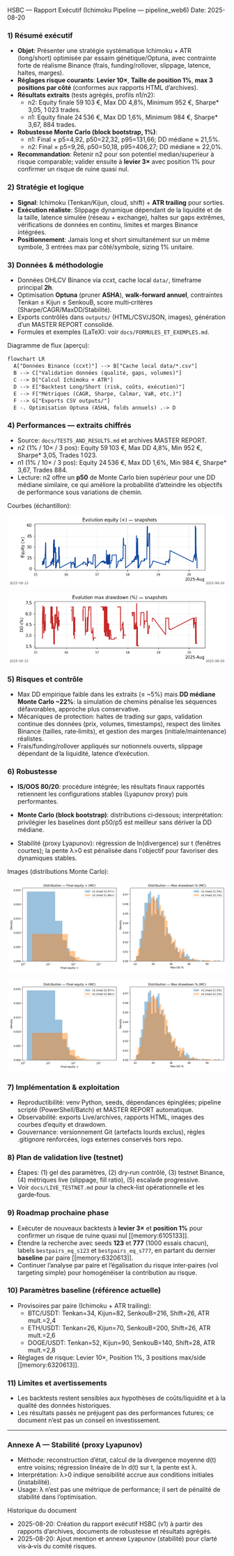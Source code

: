 HSBC — Rapport Exécutif (Ichimoku Pipeline — pipeline_web6)
Date: 2025-08-20

### 1) Résumé exécutif
- **Objet**: Présenter une stratégie systématique Ichimoku + ATR (long/short) optimisée par essaim génétique/Optuna, avec contrainte forte de réalisme Binance (frais, funding/rollover, slippage, latence, haltes, marges).
- **Réglages risque courants**: **Levier 10×**, **Taille de position 1%**, **max 3 positions par côté** (conformes aux rapports HTML d’archives).
- **Résultats extraits** (tests agrégés, profils n1/n2):
  - n2: Equity finale 59 103 €, Max DD 4,8%, Minimum 952 €, Sharpe* 3,05, 1 023 trades.
  - n1: Equity finale 24 536 €, Max DD 1,6%, Minimum 984 €, Sharpe* 3,67, 884 trades.
- **Robustesse Monte Carlo (block bootstrap, 1%)**:
  - n1: Final × p5=4,92, p50=22,32, p95=131,66; DD médiane ≈ 21,5%.
  - n2: Final × p5=9,26, p50=50,18, p95=406,27; DD médiane ≈ 22,0%.
- **Recommandation**: Retenir n2 pour son potentiel median/superieur à risque comparable; valider ensuite à **levier 3×** avec position 1% pour confirmer un risque de ruine quasi nul.

### 2) Stratégie et logique
- **Signal**: Ichimoku (Tenkan/Kijun, cloud, shift) + **ATR trailing** pour sorties.
- **Exécution réaliste**: Slippage dynamique dépendant de la liquidité et de la taille, latence simulée (réseau + exchange), haltes sur gaps extrêmes, vérifications de données en continu, limites et marges Binance intégrées.
- **Positionnement**: Jamais long et short simultanément sur un même symbole, 3 entrées max par côté/symbole, sizing 1% unitaire.

### 3) Données & méthodologie
- Données OHLCV Binance via ccxt, cache local `data/`, timeframe principal **2h**.
- Optimisation **Optuna** (pruner **ASHA**), **walk‑forward annuel**, contraintes Tenkan ≤ Kijun ≤ SenkouB, score multi‑critères (Sharpe/CAGR/MaxDD/Stabilité).
- Exports contrôlés dans `outputs/` (HTML/CSV/JSON, images), génération d’un MASTER REPORT consolidé.
 - Formules et exemples (LaTeX): voir `docs/FORMULES_ET_EXEMPLES.md`.

Diagramme de flux (aperçu):

```mermaid
flowchart LR
  A["Données Binance (ccxt)"] --> B["Cache local data/*.csv"]
  B --> C["Validation données (qualité, gaps, volumes)"]
  C --> D["Calcul Ichimoku + ATR"]
  D --> E["Backtest Long/Short (risk, coûts, exécution)"]
  E --> F["Métriques (CAGR, Sharpe, Calmar, VaR, etc.)"]
  F --> G["Exports CSV outputs/"]
  E -. Optimisation Optuna (ASHA, folds annuels) .-> D
```

### 4) Performances — extraits chiffrés
- Source: `docs/TESTS_AND_RESULTS.md` et archives MASTER REPORT.
- n2 (1% / 10× / 3 pos): Equity 59 103 €, Max DD 4,8%, Min 952 €, Sharpe* 3,05, Trades 1 023.
- n1 (1% / 10× / 3 pos): Equity 24 536 €, Max DD 1,6%, Min 984 €, Sharpe* 3,67, Trades 884.
- Lecture: n2 offre un **p50** de Monte Carlo bien supérieur pour une DD médiane similaire, ce qui améliore la probabilité d’atteindre les objectifs de performance sous variations de chemin.

Courbes (échantillon):

![Equity timeline](../outputs/graphs/equity_timeline_pipeline_web6.png)

![Drawdown timeline](../outputs/graphs/dd_timeline_pipeline_web6.png)

### 5) Risques et contrôle
- Max DD empirique faible dans les extraits (≤ ~5%) mais **DD médiane Monte Carlo ~22%**: la simulation de chemins pénalise les séquences défavorables, approche plus conservative.
- Mécaniques de protection: haltes de trading sur gaps, validation continue des données (prix, volumes, timestamps), respect des limites Binance (tailles, rate‑limits), et gestion des marges (initiale/maintenance) réalistes.
- Frais/funding/rollover appliqués sur notionnels ouverts, slippage dépendant de la liquidité, latence d’exécution.

### 6) Robustesse
- **IS/OOS 80/20**: procédure intégrée; les résultats finaux rapportés retiennent les configurations stables (Lyapunov proxy) puis performantes.
- **Monte Carlo (block bootstrap)**: distributions ci‑dessous; interprétation: privilégier les baselines dont p50/p5 est meilleur sans dériver la DD médiane.

- Stabilité (proxy Lyapunov): régression de ln(divergence) sur t (fenêtres courtes); la pente λ>0 est pénalisée dans l'objectif pour favoriser des dynamiques stables.

Images (distributions Monte Carlo):

![MC Compare 1](../outputs/MC_DIST_COMPARE_20250820_063509.png)

![MC Compare 2](../outputs/MC_DIST_COMPARE_20250820_063753.png)

### 7) Implémentation & exploitation
- Reproductibilité: venv Python, seeds, dépendances épinglées; pipeline scripté (PowerShell/Batch) et MASTER REPORT automatique.
- Observabilité: exports Live/archives, rapports HTML, images des courbes d’equity et drawdown.
- Gouvernance: versionnement Git (artefacts lourds exclus), règles .gitignore renforcées, logs externes conservés hors repo.

### 8) Plan de validation live (testnet)
- Étapes: (1) gel des paramètres, (2) dry‑run contrôlé, (3) testnet Binance, (4) métriques live (slippage, fill ratio), (5) escalade progressive.
- Voir `docs/LIVE_TESTNET.md` pour la check‑list opérationnelle et les garde‑fous.

### 9) Roadmap prochaine phase
- Exécuter de nouveaux backtests à **levier 3×** et **position 1%** pour confirmer un risque de ruine quasi nul [[memory:6105133]].
- Étendre la recherche avec seeds **123** et **777** (1000 essais chacun), labels `bestpairs_eq_s123` et `bestpairs_eq_s777`, en partant du dernier **baseline** par paire [[memory:6320613]].
- Continuer l’analyse par paire et l’égalisation du risque inter‑paires (vol targeting simple) pour homogénéiser la contribution au risque.

### 10) Paramètres baseline (référence actuelle)
- Provisoires par paire (Ichimoku + ATR trailing):
  - BTC/USDT: Tenkan=34, Kijun=82, SenkouB=216, Shift=26, ATR mult.=2,4
  - ETH/USDT: Tenkan=26, Kijun=70, SenkouB=200, Shift=26, ATR mult.=2,6
  - DOGE/USDT: Tenkan=52, Kijun=90, SenkouB=140, Shift=28, ATR mult.=2,8
- Réglages de risque: Levier 10×, Position 1%, 3 positions max/side [[memory:6320613]].

### 11) Limites et avertissements
- Les backtests restent sensibles aux hypothèses de coûts/liquidité et à la qualité des données historiques.
- Les résultats passés ne préjugent pas des performances futures; ce document n’est pas un conseil en investissement.

---

### Annexe A — Stabilité (proxy Lyapunov)
- Méthode: reconstruction d’état, calcul de la divergence moyenne d(t) entre voisins; régression linéaire de ln d(t) sur t, la pente est λ.
- Interprétation: λ>0 indique sensibilité accrue aux conditions initiales (instabilité).
- Usage: λ n’est pas une métrique de performance; il sert de pénalité de stabilité dans l’optimisation.

Historique du document
- 2025-08-20: Création du rapport exécutif HSBC (v1) à partir des rapports d’archives, documents de robustesse et résultats agrégés.
- 2025-08-20: Ajout mention et annexe Lyapunov (stabilité) pour clarté vis‑à‑vis du comité risques.


